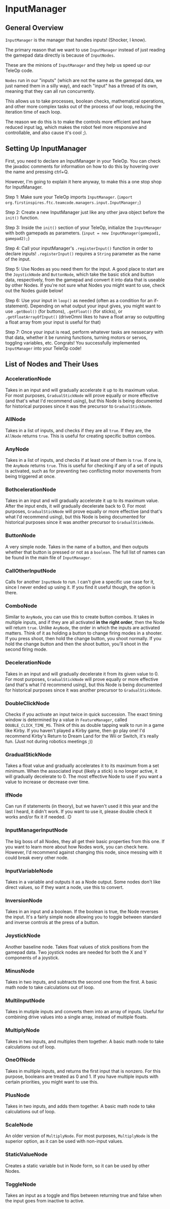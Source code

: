# InputManager

## General Overview

`InputManager` is the manager that handles inputs! (Shocker, I know). 

The primary reason that we want to use `InputManager` instead of just reading the gamepad data directly is because of `InputNodes`.

These are the minions of `InputManager` and they help us speed up our TeleOp code. 

`Nodes` run in our "inputs" (which are not the same as the gamepad data, we just named them in a silly way), and each "input" has a thread of its own, meaning that they can all run concurrently.

This allows us to take processes, boolean checks, mathematical operations, and other more complex tasks out of the process of our loop, reducing the iteration time of each loop.

The reason we do this is to make the controls more efficient and have reduced input lag, which makes the robot feel more responsive and controllable, and also cause it's cool ;).

## Setting Up InputManager

First, you need to declare an InputManager in your TeleOp. You can check the javadoc comments for information on how to do this by hovering over the name and pressing ctrl+Q.

However, I'm going to explain it here anyway, to make this a one stop shop for InputManager.

Step 1: Make sure your TeleOp imports `InputManager`. (`import org.firstinspires.ftc.teamcode.managers.input.InputManager;`)

Step 2: Create a new InputManager just like any other java object before the `init()` function.

Step 3: Inside the `init()` section of your TeleOp, initialize the `InputManager` with both gamepads as parameters. (`input = new InputManager(gamepad1, gamepad2);`)

Step 4: Call your inputManager's `.registerInput()` function in order to declare inputs! `.registerInput()` requires a `String` parameter as the name of the input.

Step 5: Use Nodes as you need them for the input. A good place to start are the `JoystickNode` and `ButtonNode`, which take the basic stick and button data, respectively, from the gamepad and convert it into data that is useable by other Nodes. If you're not sure what Nodes you might want to use, check out the Nodes guide below!

Step 6: Use your input in `loop()` as needed (often as a condition for an if-statement). Depending on what output your input gives, you might want to use `.getBool()` (for buttons), `.getFloat()` (for sticks), or `.getFloatArrayOfInput()` (driveOmni likes to have a float array so outputting a float array from your input is useful for that)

Step 7: Once your input is read, perform whatever tasks are nessecary with that data, whether it be running functions, turning motors or servos, toggling variables, etc. Congrats! You successfully implemented `InputManager` into your TeleOp code!

## List of Nodes and Their Uses

### AccelerationNode

Takes in an input and will gradually accelerate it up to its maximum value. For most purposes, `GradualStickNode` will prove equally or more effective (and that's what I'd recommend using), but this Node is being documented for historical purposes since it was the precursor to `GradualStickNode`.

### AllNode

Takes in a list of inputs, and checks if they are all `true`. If they are, the `AllNode` returns `true`. This is useful for creating specific button combos.

### AnyNode

Takes in a list of inputs, and checks if at least one of them is `true`. If one is, the `AnyNode` returns `true`. This is useful for checking if any of a set of inputs is activated, such as for preventing two conflicting motor movements from being triggered at once. 

### BothcelerationNode

Takes in an input and will gradually accelerate it up to its maximum value. After the input ends, it will gradually decelerate back to 0. For most purposes, `GradualStickNode` will prove equally or more effective (and that's what I'd recommend using), but this Node is being documented for historical purposes since it was another precursor to `GradualStickNode`.

### ButtonNode

A very simple node. Takes in the name of a button, and then outputs whether that button is pressed or not as a `boolean`. The full list of names can be found in the main file of `InputManager`.

### CallOtherInputNode

Calls for another `InputNode` to run. I can't give a specific use case for it, since I never ended up using it. If you find it useful though, the option is there.

### ComboNode

Similar to `AnyNode`, you can use this to create button combos. It takes in multiple inputs, and if they are all activated __in the right order__, then the Node will return `true`. Unlike `AnyNode`, the order in which the inputs are activated matters. Think of it as holding a button to change firing modes in a shooter. If you press shoot, then hold the change button, you shoot normally. If you hold the change button and then the shoot button, you'll shoot in the second firing mode.

### DecelerationNode

Takes in an input and will gradually decelerate it from its given value to 0. For most purposes, `GradualStickNode` will prove equally or more effective (and that's what I'd recommend using), but this Node is being documented for historical purposes since it was another precursor to `GradualStickNode`.

### DoubleClickNode

Checks if you activate an input twice in quick succession. The exact timing window is determined by a value in `FeatureManager`, called `DOUBLE_CLICK_TIME_MS`. Think of this as double tapping walk to run in a game like Kirby. If you haven't played a Kirby game, then go play one! I'd recommend Kirby's Return to Dream Land for the Wii or Switch, it's really fun. (Just not during robotics meetings ;))

### GradualStickNode

Takes a float value and gradually accelerates it to its maximum from a set minimum. When the associated input (likely a stick) is no longer active, it will gradually decelerate to 0. The most effective Node to use if you want a value to increase or decrease over time. 

### IfNode

Can run if statements (in theory), but we haven't used it this year and the last I heard, it didn't work. If you want to use it, please double check it works and/or fix it if needed. :D

### InputManagerInputNode

The big boss of all Nodes, they all get their basic properties from this one. If you want to learn more about how Nodes work, you can check here. However, I'd recommend against changing this node, since messing with it could break every other node.

### InputVariableNode

Takes in a variable and outputs it as a Node output. Some nodes don't like direct values, so if they want a node, use this to convert.

### InversionNode

Takes in an input and a boolean. If the boolean is true, the Node reverses the input. It's a fairly simple node allowing you to toggle between standard and inverse controls at the press of a button.

### JoystickNode

Another baseline node. Takes float values of stick positions from the gamepad data. Two joystick nodes are needed for both the X and Y components of a joystick.

### MinusNode

Takes in two inputs, and subtracts the second one from the first. A basic math node to take calculations out of loop.

### MultiInputNode

Takes in mutiple inputs and converts them into an array of inputs. Useful for combining drive values into a single array, instead of multiple floats.

### MultiplyNode

Takes in two inputs, and multiples them together. A basic math node to take calculations out of loop.

### OneOfNode

Takes in multiple inputs, and returns the first input that is nonzero. For this purpose, booleans are treated as 0 and 1. If you have multiple inputs with certain priorities, you might want to use this. 

### PlusNode

Takes in two inputs, and adds them together. A basic math node to take calculations out of loop.

### ScaleNode

An older version of `MultiplyNode`. For most purposes, `MultiplyNode` is the superior option, as it can be used with non-input values.

### StaticValueNode

Creates a static variable but in Node form, so it can be used by other Nodes.

### ToggleNode

Takes an input as a toggle and flips between returning true and false when the input goes from inactive to active.
